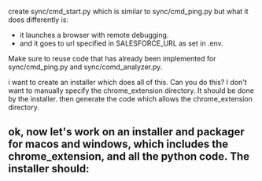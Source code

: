 
create sync/cmd_start.py which is similar to sync/cmd_ping.py but what it does differently is:
- it launches a browser with remote debugging.
- and it goes to url specified in SALESFORCE_URL as set in .env.

Make sure to reuse code that has already been implemented for sync/cmd_ping.py and sync/comd_analyzer.py.



i want to create an installer which does all of this.  Can you do this?
I don't want to manually specify the chrome_extension directory. It should be done by the installer. 
then generate the code which allows the chrome_extension directory.


ok, now let's work on an installer and packager for macos and windows, which includes the chrome_extension, and all the python code.
The installer should:
- 